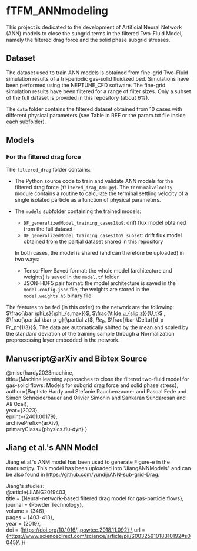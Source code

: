 # fTFM_ANNmodeling
This project is dedicated to the development of Artificial Neural Network (ANN) models to close the subgrid terms in the filtered Two-Fluid Model, namely the filtered drag force and the solid phase subgrid stresses.

## Dataset 
The dataset used to train ANN models is obtained from fine-grid Two-Fluid simulation results of a tri-periodic gas-solid fluidized bed. Simulations have been performed using the NEPTUNE_CFD software. 
The fine-grid simulation results have been filtered for a range of filter sizes. Only a subset of the full dataset is provided in this repository (about 6%). 

The `data` folder contains the filtered dataset obtained from 10 cases with different physical parameters (see Table in REF or the param.txt file inside each subfolder).

## Models 
### For the filtered drag force
The `filtered_drag` folder contains:
* The Python source code to train and validate ANN models for the filtered drag force (`filtered_drag_ANN.py`). The `terminalVelocity` module contains a routine to calculate the terminal settling velocity of a single isolated particle as a function of physical parameters.
* The `models` subfolder containing the trained models:
    * `DF_generalizedModel_training_cases1to9`: drift flux model obtained from the full dataset 
    * `DF_generalizedModel_training_cases1to9_subset`: drift flux model obtained from the partial dataset shared in this repository
  
  In both cases, the model is shared (and can therefore be uploaded) in two ways:
  * TensorFlow Saved format: the whole model (architecture and weights) is saved in the `model.tf` folder
  * JSON-HDF5 pair format: the model architecture is saved in the `model.config.json` file, the weights are stored in the `model.weights.h5` binary file
 
The features to be fed (in this order) to the network are the following: $\frac{\bar \phi_s}{\phi_{s,max}}$, $\frac{\tilde u_{slip,z}}{U_t}$ , $\frac{\partial \bar p_g}{\partial z}$, $Re_p$, $\frac{\bar \Delta}{d_p Fr_p^{1/3}}$.
The data are automatically shifted by the mean and scaled by the standard deviation of the training sample through a Normalization preprocessing layer embedded in the network.

## Manuscript@arXiv and Bibtex Source
@misc{hardy2023machine,\
   title={Machine learning approaches to close the filtered two-fluid model for gas-solid flows: Models for subgrid drag force and solid phase stress},\
   author={Baptiste Hardy and Stefanie Rauchenzauner and Pascal Fede and Simon Schneiderbauer and Olivier Simonin and Sankaran Sundaresan and Ali Ozel},\
   year={2023},\
   eprint={2401.00179},\
   archivePrefix={arXiv},\
   primaryClass={physics.flu-dyn}
}
## Jiang et al.'s ANN Model 
Jiang et al.'s ANM model has been used to generate Figure-e in the manusctipy. This model has been uploaded into "JiangANNModels" and can be also found in https://github.com/yundij/ANN-sub-grid-Drag. 

Jiang's studies:\
@article{JIANG2019403,\
   title = {Neural-network-based filtered drag model for gas-particle flows},\
   journal = {Powder Technology},\
   volume = {346},\
   pages = {403-413},\
   year = {2019},\
   doi = {https://doi.org/10.1016/j.powtec.2018.11.092},\
   url = {https://www.sciencedirect.com/science/article/pii/S0032591018310192#s0045}\
}\



